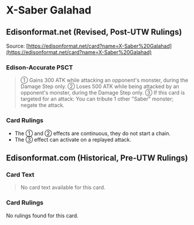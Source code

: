 # X-Saber Galahad

## Edisonformat.net (Revised, Post-UTW Rulings)

Source: [https://edisonformat.net/card?name=X-Saber%20Galahad](https://edisonformat.net/card?name=X-Saber%20Galahad)

### Edison-Accurate PSCT

> ① Gains 300 ATK while attacking an opponent's monster, during the Damage Step only.
> ② Loses 500 ATK while being attacked by an opponent's monster, during the Damage Step only.
> ③ If this card is targeted for an attack: You can tribute 1 other "Saber" monster; negate the attack.

### Card Rulings

*   The ① and ② effects are continuous, they do not start a chain.
*   The ③ effect can activate on a replayed attack.


## Edisonformat.com (Historical, Pre-UTW Rulings)

### Card Text

> No card text available for this card.

### Card Rulings

No rulings found for this card.


